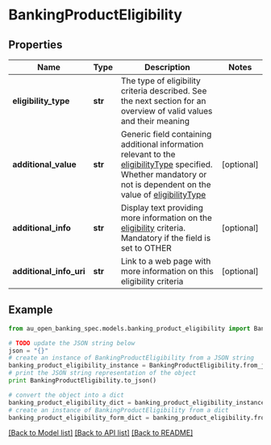 # BankingProductEligibility


## Properties

Name | Type | Description | Notes
------------ | ------------- | ------------- | -------------
**eligibility_type** | **str** | The type of eligibility criteria described.  See the next section for an overview of valid values and their meaning | 
**additional_value** | **str** | Generic field containing additional information relevant to the [eligibilityType](#tocSproducteligibilitytypedoc) specified. Whether mandatory or not is dependent on the value of [eligibilityType](#tocSproducteligibilitytypedoc) | [optional] 
**additional_info** | **str** | Display text providing more information on the [eligibility](#tocSproducteligibilitytypedoc) criteria. Mandatory if the field is set to OTHER | [optional] 
**additional_info_uri** | **str** | Link to a web page with more information on this eligibility criteria | [optional] 

## Example

```python
from au_open_banking_spec.models.banking_product_eligibility import BankingProductEligibility

# TODO update the JSON string below
json = "{}"
# create an instance of BankingProductEligibility from a JSON string
banking_product_eligibility_instance = BankingProductEligibility.from_json(json)
# print the JSON string representation of the object
print BankingProductEligibility.to_json()

# convert the object into a dict
banking_product_eligibility_dict = banking_product_eligibility_instance.to_dict()
# create an instance of BankingProductEligibility from a dict
banking_product_eligibility_form_dict = banking_product_eligibility.from_dict(banking_product_eligibility_dict)
```
[[Back to Model list]](../README.md#documentation-for-models) [[Back to API list]](../README.md#documentation-for-api-endpoints) [[Back to README]](../README.md)


